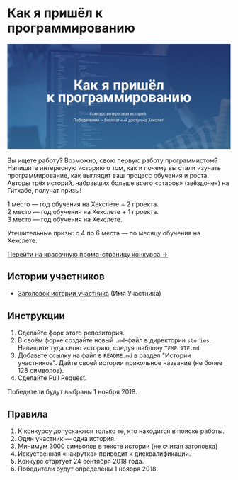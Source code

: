 # Как я пришёл к программированию

!["обложка"](cover.jpg)

Вы ищете работу? Возможно, свою первую работу программистом? Напишите интересную историю о том, как и почему вы стали изучать программирование, как выглядит ваш процесс обучения и роста. Авторы трёх историй, набравших больше всего «старов» (звёздочек) на Гитхабе, получат призы!

1 место — год обучения на Хекслете + 2 проекта.  
2 место — год обучения на Хекслете + 1 проекта.  
3 место — год обучения на Хекслете.

Утешительные призы: с 4 по 6 места — по месяцу обучения на Хекслете.

[Перейти на красочную промо-страницу конкурса →](http://mystory.hexlet.io/)

## Истории участников

- [Заголовок истории участника](stories/TEMPLATE.md) (Имя Участника)

## Инструкции

1. Сделайте форк этого репозитория.
2. В своём форке создайте новый `.md`-файл в директории `stories`. Напишите туда свою историю, следуя шаблону `TEMPLATE.md`
3. Добавьте ссылку на файл в `README.md` в раздел "Истории участников". Дайте своей истории прикольное название (не более 128 символов).
4. Сделайте Pull Request.

Победители будут выбраны 1 ноября 2018.

## Правила
1. К конкурсу допускаются только те, кто находится в поиске работы.
1. Один участник — одна история.
1. Минимум 3000 символов в тексте истории (не считая заголовка)
1. Искуственная «накрутка» приводит к дисквалификации.
1. Конкурс стартует 24 сентября 2018 года.
1. Победители будут определены 1 ноября 2018.
